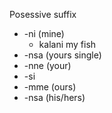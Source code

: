 
Posessive suffix

- -ni (mine)
	- kalani my fish
- -nsa (yours single)
- -nne (your)
- -si
- -mme (ours)
- -nsa (his/hers)
